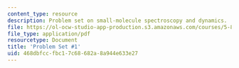 ```yaml
---
content_type: resource
description: Problem set on small-molecule spectroscopy and dynamics.
file: https://ol-ocw-studio-app-production.s3.amazonaws.com/courses/5-80-small-molecule-spectroscopy-and-dynamics-fall-2008/468dbfccfbc17c68682a8a944e633e27_ps1_1978.pdf
file_type: application/pdf
resourcetype: Document
title: 'Problem Set #1'
uid: 468dbfcc-fbc1-7c68-682a-8a944e633e27
---
```

